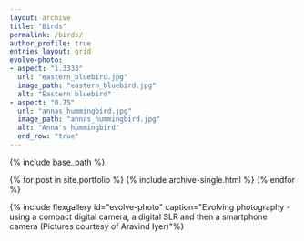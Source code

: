 ```yaml
---
layout: archive
title: "Birds"
permalink: /birds/
author_profile: true
entries_layout: grid
evolve-photo:
- aspect: "1.3333"
  url: "eastern_bluebird.jpg"
  image_path: "eastern_bluebird.jpg"
  alt: "Eastern bluebird"
- aspect: "0.75"
  url: "annas_hummingbird.jpg"
  image_path: "annas_hummingbird.jpg"
  alt: "Anna's hummingbird"
  end_row: "true"
---
```




{% include base_path %}


{% for post in site.portfolio %}
{% include archive-single.html %}
{% endfor %}

{% include flexgallery id="evolve-photo" caption="Evolving photography - using a compact digital camera, a digital SLR and then a smartphone camera (Pictures courtesy of Aravind Iyer)"%}